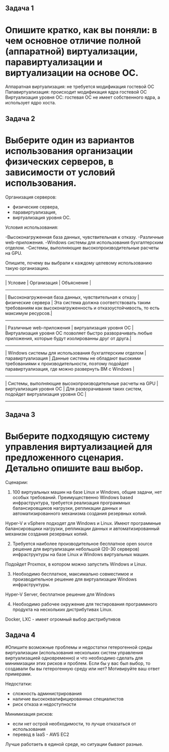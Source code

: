 ## Задача 1
#  Опишите кратко, как вы поняли: в чем основное отличие полной (аппаратной) виртуализации, паравиртуализации и виртуализации на основе ОС.

Аппаратная виртуализация: не требуется модификация гостевой ОС
Папавиртуализация: происходит модификация ядра гостевой ОС
Виртуализация уровня ОС: гостевая ОС не имеет собственного ядра, а использует ядро хоста.

## Задача 2
#  Выберите один из вариантов использования организации физических серверов, в зависимости от условий использования.

Организация серверов:

- физические сервера,
- паравиртуализация,
- виртуализация уровня ОС.

Условия использования:

-Высоконагруженная база данных, чувствительная к отказу.
-Различные web-приложения.
-Windows системы для использования бухгалтерским отделом.
-Системы, выполняющие высокопроизводительные расчеты на GPU.

Опишите, почему вы выбрали к каждому целевому использованию такую организацию.
___
| Условие | Организация | Объяснение |
___
| Высоконагруженная база данных, чувствительная к отказу | физические сервера | Эта система должна соответствовать таким требованиям как высоконагруженность и отказоустойчивость, то есть максимум ресурсов.|
___
| Различные web-приложения | виртуализация уровня ОС | Виртуализация уровня ОС позволяет быстро разворачивать любые приложения, которые будут изолированны друг от друга.|
___
| Windows системы для использования бухгалтерским отделом | паравиртуализация | Данные системы не обладают высокими требованиями к производительности, поэтому подойдет паравиртуализация, где можно развернуть ВМ с Windows |
___
| Системы, выполняющие высокопроизводительные расчеты на GPU | виртуализация уровня ОС | Для разворачивания таких систем, подойдет виртуализация уровня ОС |  
___

## Задача 3
#  Выберите подходящую систему управления виртуализацией для предложенного сценария. Детально опишите ваш выбор.

Сценарии:

1. 100 виртуальных машин на базе Linux и Windows, общие задачи, нет особых требований. Преимущественно Windows based инфраструктура, требуется реализация программных балансировщиков нагрузки, репликации данных и автоматизированного механизма создания резервных копий.

Hyper-V и vSphere подходят для Windows и Linux. Имеют программные балансировщики нагрузки, репликации данных и автоматизированный механизм создания резервных копий. 

2. Требуется наиболее производительное бесплатное open source решение для виртуализации небольшой (20-30 серверов) инфраструктуры на базе Linux и Windows виртуальных машин.

Подойдет Proxmox, в котором можно запустить Windows и Linux.

3. Необходимо бесплатное, максимально совместимое и производительное решение для виртуализации Windows инфраструктуры.

Hyper-V Server, бесплатное решение для Windows

4. Необходимо рабочее окружение для тестирования программного продукта на нескольких дистрибутивах Linux.

Docker, LXC - имеет огромный выбор дистрибутивов

## Задача 4
#Опишите возможные проблемы и недостатки гетерогенной среды виртуализации (использования нескольких систем управления виртуализацией одновременно) и что необходимо сделать для минимизации этих рисков и проблем. Если бы у вас был выбор, то создавали бы вы гетерогенную среду или нет? Мотивируйте ваш ответ примерами.

Недостатки:

- сложность администрирования
- наличие высококвалифицированных специалистов
- риск отказа и недоступности

Минимизация рисков:

- если нет острой необходимости, то лучше отказаться от использования
- перевод в IaaS - AWS EC2

Лучше работаеть в единой среде, но ситуации бывают разные.

